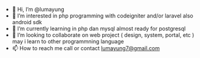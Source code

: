 - 👋 Hi, I’m @lumayung
- 👀 I’m interested in php programming with codeigniter and/or laravel also android sdk
- 🌱 I’m currently learning in php dan mysql almost ready for postgresql
- 💞️ I’m looking to collaborate on web project ( design, system, portal, etc ) may i learn to other programmning language
- 📫 How to reach me call or contact lumayung7@gmail.com

<!---
lumayung/lumayung is a ✨ special ✨ repository because its `README.md` (this file) appears on your GitHub profile.
You can click the Preview link to take a look at your changes.
--->
